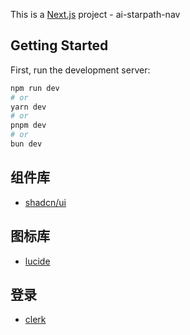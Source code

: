 This is a [Next.js](https://nextjs.org/) project - ai-starpath-nav

## Getting Started

First, run the development server:

```bash
npm run dev
# or
yarn dev
# or
pnpm dev
# or
bun dev
```

## 组件库

- [shadcn/ui](https://ui.shadcn.com/)

## 图标库

- [lucide](https://lucide.dev/)

## 登录

- [clerk](https://clerk.com/docs/quickstarts/nextjs?utm_source=github&utm_medium=clerk_nextjs)
